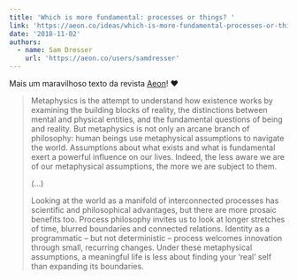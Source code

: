 ```yaml
---
title: 'Which is more fundamental: processes or things? '
link: 'https://aeon.co/ideas/which-is-more-fundamental-processes-or-things'
date: '2018-11-02'
authors:
  - name: Sam Dresser
    url: 'https://aeon.co/users/samdresser'
---
```

Mais um maravilhoso texto da revista [Aeon](https://aeon.co)! :heart:

> Metaphysics is the attempt to understand how existence works by examining the building blocks of reality, the distinctions between mental and physical entities, and the fundamental questions of being and reality. But metaphysics is not only an arcane branch of philosophy: human beings use metaphysical assumptions to navigate the world. Assumptions about what exists and what is fundamental exert a powerful influence on our lives. Indeed, the less aware we are of our metaphysical assumptions, the more we are subject to them.
>
> (...)
>
> Looking at the world as a manifold of interconnected processes has scientific and philosophical advantages, but there are more prosaic benefits too. Process philosophy invites us to look at longer stretches of time, blurred boundaries and connected relations. Identity as a programmatic – but not deterministic – process welcomes innovation through small, recurring changes. Under these metaphysical assumptions, a meaningful life is less about finding your ‘real’ self than expanding its boundaries. 
